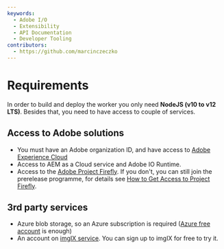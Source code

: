 ```yaml
---
keywords:
  - Adobe I/O
  - Extensibility
  - API Documentation
  - Developer Tooling
contributors: 
  - https://github.com/marcinczeczko 
---
```


# Requirements

In order to build and deploy the worker you only need **NodeJS (v10 to v12 LTS)**.
Besides that, you need to have access to couple of services.

## Access to Adobe solutions
- You must have an Adobe organization ID, and have access to [Adobe Experience Cloud][experience-cloud]
- Access to AEM as a Cloud service and Adobe IO Runtime. 
- Access to the [Adobe Project Firefly][firefly-doc]. If you don't,
you can still join the prerelease programme, for details see [How to Get Access to Project Firefly][firefly-get-access].

## 3rd party services

- Azure blob storage, so an Azure subscription is required ([Azure free account][azure-free-account] is enough)
- An account on [imgIX service][imgix]. You can sign up to imgIX for free to try it.

[experience-cloud]: https://www.adobe.com/experience-cloud.html
[firefly-doc]: https://www.adobe.io/apis/experienceplatform/project-firefly/docs.html
[firefly-get-access]: https://www.adobe.io/apis/experienceplatform/project-firefly/docs.html#!AdobeDocs/project-firefly/master/overview/getting_access.md
[azure-free-account]: https://azure.microsoft.com/en-us/free/
[imgix]: https://www.imgix.com/
